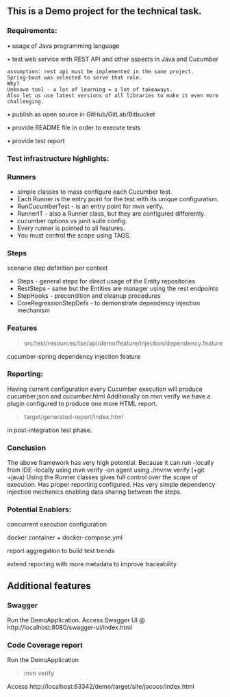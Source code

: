 ## This is a Demo project for the technical task.
### Requirements:

• usage of Java programming language

• test web service with REST API and other aspects in Java and Cucumber

    assumption: rest api must be implemented in the same project.
    Spring-boot was selected to serve that role.
    Why?
    Unknown tool - a lot of learning = a lot of takeaways.
    Also let us use latest versions of all libraries to make it even more challenging.

• publish as open source in GitHub/GitLab/Bitbucket

• provide README file in order to execute tests

• provide test report


### Test infrastructure highlights:
### Runners

- simple classes to mass configure each Cucumber test.
- Each Runner is the entry point for the test with its unique configuration.
- RunCucumberTest - is an entry point for mvn verify.
- RunnerIT - also a Runner class, but they are configured differently.
- cucumber options vs junit suite config.
- Every runner is pointed to all features.
- You must control the scope using TAGS.

### Steps
scenario step definition per context
- Steps - general steps for direct usage of the Entity repositories
- RestSteps - same but the Entities are manager using the rest endpoints
- StepHooks - precondition and cleanup procedures
- CoreRegressionStepDefs - to demonstrate dependency injection mechanism
### Features
>src/test/resources/tse/api/demo/feature/injection/dependency.feature

cucumber-spring dependency injection feature
### Reporting:

Having current configuration every Cucumber execution will produce cucumber.json and cucumber.html
Additionally on mvn verify we have a plugin configured to produce one more HTML report.
>target/generated-report/index.html  

in post-integration test phase.

### Conclusion
The above framework has very high potential.
Because it can run
    -locally from IDE
    -locally using mvn verify
    -on agent using ./mvnw verify (+git +java)
Using the Runner classes gives full control over the scope of execution.
Has proper reporting configured.
Has very simple dependency injection mechanics enabling data sharing between the steps.

### Potential Enablers:

concurrent execution configuration

docker container + docker-compose.yml

report aggregation to build test trends

extend reporting with more metadata to improve traceability

## Additional features
### Swagger
Run the DemoApplication.
Access Swagger UI @ http://localhost:8080/swagger-ui/index.html

### Code Coverage report
Run the DemoApplication
> mvn verify

Access http://localhost:63342/demo/target/site/jacoco/index.html